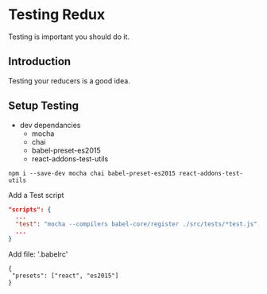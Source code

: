 # Testing Redux 

Testing is important you should do it. 

## Introduction

Testing your reducers is a good idea. 

## Setup Testing 

- dev dependancies 
  - mocha 
  - chai 
  - babel-preset-es2015
  - react-addons-test-utils
  
`npm i --save-dev mocha chai babel-preset-es2015 react-addons-test-utils`

Add a Test script

```JSON
"scripts": {
  ...
  "test": "mocha --compilers babel-core/register ./src/tests/*test.js",
  ...
}
```

Add file: '.babelrc'

```
{
 "presets": ["react", "es2015"]
}
```

